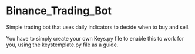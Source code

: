 # Binance_Trading_Bot
Simple trading bot that uses daily indicators to decide when to buy and sell.

You have to simply create your own Keys.py file to enable this to work for you, using the keystemplate.py file as a guide.